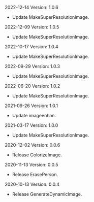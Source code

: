2022-12-14 Version: 1.0.6
- Update MakeSuperResolutionImage.

2022-12-09 Version: 1.0.5
- Update MakeSuperResolutionImage.

2022-10-17 Version: 1.0.4
- Update MakeSuperResolutionImage.

2022-09-29 Version: 1.0.3
- Update MakeSuperResolutionImage.

2022-06-20 Version: 1.0.2
- Update MakeSuperResolutionImage.

2021-09-26 Version: 1.0.1
- Update imageenhan.

2021-03-17 Version: 1.0.0
- Update MakeSuperResolutionImage.

2020-12-02 Version: 0.0.6
- Release ColorizeImage.

2020-11-13 Version: 0.0.5
- Release ErasePerson.

2020-10-13 Version: 0.0.4
- Release GenerateDynamicImage.

